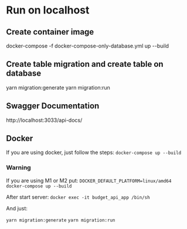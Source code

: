 # Run on localhost

## Create container image

docker-compose -f docker-compose-only-database.yml up --build

## Create table migration and create table on database

yarn migration:generate
yarn migration:run

## Swagger Documentation

http://localhost:3033/api-docs/

## Docker

If you are using docker, just follow the steps:
`docker-compose up --build`

### Warning

If you are using M1 or M2 put:
`DOCKER_DEFAULT_PLATFORM=linux/amd64 docker-compose up --build`

After start server:
`docker exec -it budget_api_app /bin/sh`

And just:

`yarn migration:generate`
`yarn migration:run`
